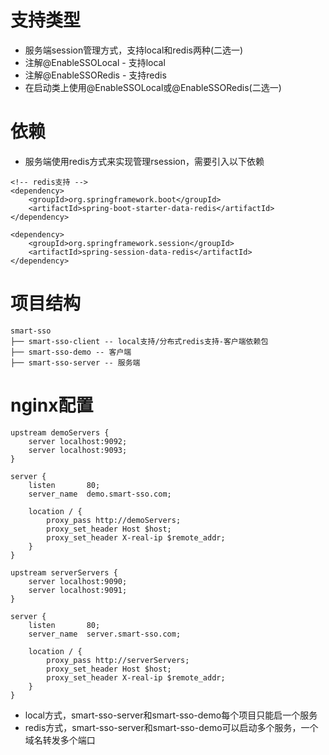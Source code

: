 # 支持类型
- 服务端session管理方式，支持local和redis两种(二选一)
- 注解@EnableSSOLocal - 支持local
- 注解@EnableSSORedis - 支持redis
- 在启动类上使用@EnableSSOLocal或@EnableSSORedis(二选一)

# 依赖
- 服务端使用redis方式来实现管理rsession，需要引入以下依赖
```
<!-- redis支持 -->
<dependency>
    <groupId>org.springframework.boot</groupId>
    <artifactId>spring-boot-starter-data-redis</artifactId>
</dependency>

<dependency>
    <groupId>org.springframework.session</groupId>
    <artifactId>spring-session-data-redis</artifactId>
</dependency>
```
# 项目结构
```
smart-sso
├── smart-sso-client -- local支持/分布式redis支持-客户端依赖包
├── smart-sso-demo -- 客户端
├── smart-sso-server -- 服务端
```
# nginx配置
```
upstream demoServers {
    server localhost:9092;
    server localhost:9093;
}

server {
    listen       80;
    server_name  demo.smart-sso.com;

    location / {
        proxy_pass http://demoServers;
        proxy_set_header Host $host;
        proxy_set_header X-real-ip $remote_addr;
    }
}

upstream serverServers {
    server localhost:9090;
    server localhost:9091;
}

server {
    listen       80;
    server_name  server.smart-sso.com;

    location / {
        proxy_pass http://serverServers;
        proxy_set_header Host $host;
        proxy_set_header X-real-ip $remote_addr;
    }
}
```
- local方式，smart-sso-server和smart-sso-demo每个项目只能启一个服务
- redis方式，smart-sso-server和smart-sso-demo可以启动多个服务，一个域名转发多个端口
